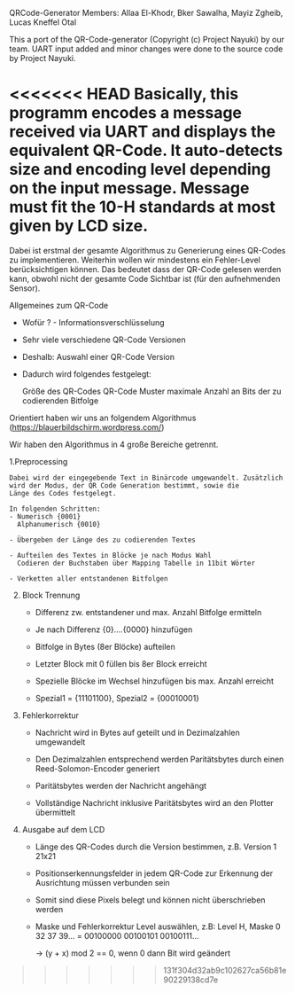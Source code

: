 QRCode-Generator
Members: Allaa El-Khodr, Bker Sawalha, Mayiz Zgheib, Lucas Kneffel Otal

This a port of the QR-Code-generator (Copyright (c) Project Nayuki) by our team.
UART input added and minor changes were done to the source code by Project Nayuki.

<<<<<<< HEAD
Basically, this programm encodes a message received via UART and displays the equivalent QR-Code. 
It auto-detects size and encoding level depending on the input message.
Message must fit the 10-H standards at most given by LCD size.
=======
Dabei ist erstmal der gesamte Algorithmus zu Generierung eines QR-Codes zu implementieren. Weiterhin wollen wir 
mindestens ein Fehler-Level berücksichtigen können. Das bedeutet dass der QR-Code gelesen werden kann, obwohl nicht 
der gesamte Code Sichtbar ist (für den aufnehmenden Sensor).


Allgemeines zum QR-Code


 - Wofür ? - Informationsverschlüsselung

 - Sehr viele verschiedene QR-Code Versionen

 - Deshalb: Auswahl einer QR-Code Version

 - Dadurch wird folgendes festgelegt:

	Größe des QR-Codes
	QR-Code Muster
	maximale Anzahl an Bits der zu codierenden Bitfolge


Orientiert haben wir uns an folgendem Algorithmus (https://blauerbildschirm.wordpress.com/)

Wir haben den Algorithmus in 4 große Bereiche getrennt.

1.Preprocessing

	Dabei wird der eingegebende Text in Binärcode umgewandelt. Zusätzlich wird der Modus, der QR Code Generation bestimmt, sowie die 
	Länge des Codes festgelegt.

	In folgenden Schritten:
	- Numerisch {0001}
	  Alphanumerisch {0010}

	- Übergeben der Länge des zu codierenden Textes 

	- Aufteilen des Textes in Blöcke je nach Modus Wahl
	  Codieren der Buchstaben über Mapping Tabelle in 11bit Wörter

	- Verketten aller entstandenen Bitfolgen


2. Block Trennung

	- Differenz zw. entstandener und max. Anzahl Bitfolge ermitteln
	- Je nach Differenz {0}….{0000} hinzufügen

	- Bitfolge in Bytes (8er Blöcke) aufteilen

	- Letzter Block mit 0 füllen bis 8er Block erreicht

	- Spezielle Blöcke im Wechsel hinzufügen bis max. Anzahl erreicht
	- Spezial1 = {11101100}, Spezial2 = {00010001}


3. Fehlerkorrektur
	
	
	- Nachricht wird in Bytes auf geteilt und in Dezimalzahlen umgewandelt

	- Den Dezimalzahlen entsprechend werden Paritätsbytes durch einen Reed-Solomon-Encoder generiert 

	- Paritätsbytes werden der Nachricht angehängt

	- Vollständige Nachricht inklusive Paritätsbytes wird an den Plotter übermittelt       
 



4. Ausgabe auf dem LCD

	
	- Länge des QR-Codes durch die Version bestimmen, z.B. Version 1 21x21
 
	- Positionserkennungsfelder in jedem QR-Code zur Erkennung der Ausrichtung müssen verbunden sein

	- Somit sind diese Pixels belegt und können nicht überschrieben werden

	- Maske und Fehlerkorrektur Level auswählen, z.B:  Level H, Maske 0
	  32 37 39… = 00100000 00100101 00100111…

		-> (y + x) mod 2 == 0, wenn 0 dann Bit wird geändert
 


 
 

>>>>>>> 131f304d32ab9c102627ca56b81e90229138cd7e
